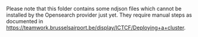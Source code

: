 Please note that this folder contains some ndjson files which cannot be installed by the Opensearch provider just yet. They require manual steps as documented in https://teamwork.brusselsairport.be/display/ICTCF/Deploying+a+cluster.
